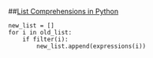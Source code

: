 ##[List Comprehensions in Python](https://www.pythonforbeginners.com/basics/list-comprehensions-in-python)

```
new_list = []
for i in old_list:
    if filter(i):
        new_list.append(expressions(i))
```

